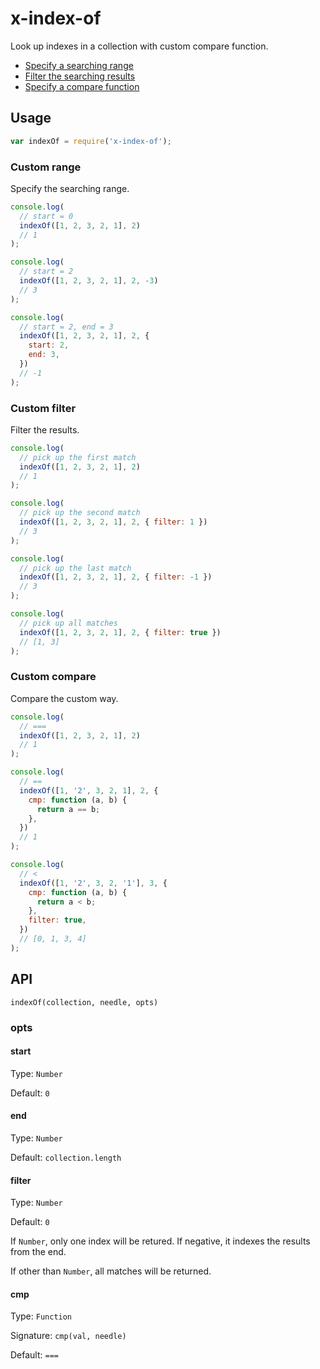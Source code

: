# x-index-of
Look up indexes in a collection with custom compare function.

- [Specify a searching range](#custom-range)
- [Filter the searching results](#custom-filter)
- [Specify a compare function](#custom-compare)

## Usage

```javascript
var indexOf = require('x-index-of');
```

### Custom range
Specify the searching range.

```javascript
console.log(
  // start = 0
  indexOf([1, 2, 3, 2, 1], 2)
  // 1
);

console.log(
  // start = 2
  indexOf([1, 2, 3, 2, 1], 2, -3)
  // 3
);

console.log(
  // start = 2, end = 3
  indexOf([1, 2, 3, 2, 1], 2, {
    start: 2,
    end: 3,
  })
  // -1 
);

```

### Custom filter
Filter the results.

```javascript
console.log(
  // pick up the first match
  indexOf([1, 2, 3, 2, 1], 2)
  // 1
);

console.log(
  // pick up the second match
  indexOf([1, 2, 3, 2, 1], 2, { filter: 1 })
  // 3
);

console.log(
  // pick up the last match
  indexOf([1, 2, 3, 2, 1], 2, { filter: -1 })
  // 3
);

console.log(
  // pick up all matches
  indexOf([1, 2, 3, 2, 1], 2, { filter: true })
  // [1, 3]
);

```

### Custom compare
Compare the custom way.

```javascript
console.log(
  // ===
  indexOf([1, 2, 3, 2, 1], 2)
  // 1
);

console.log(
  // ==
  indexOf([1, '2', 3, 2, 1], 2, {
    cmp: function (a, b) {
      return a == b;
    },
  })
  // 1
);

console.log(
  // <
  indexOf([1, '2', 3, 2, '1'], 3, {
    cmp: function (a, b) {
      return a < b;
    },
    filter: true,
  })
  // [0, 1, 3, 4]
);

```

## API

`indexOf(collection, needle, opts)`

### opts

#### start

Type: `Number`

Default: `0`

#### end

Type: `Number`

Default: `collection.length`

#### filter

Type: `Number`

Default: `0`

If `Number`, only one index will be retured.
If negative, it indexes the results from the end.

If other than `Number`,
all matches will be returned.

#### cmp

Type: `Function`

Signature: `cmp(val, needle)`

Default: `===`

